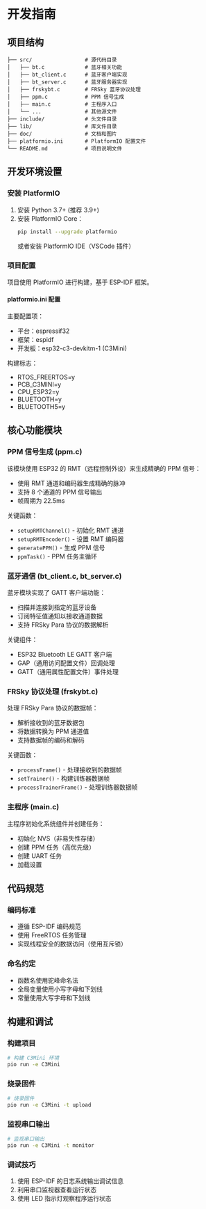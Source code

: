 # 开发指南

## 项目结构

```
├── src/                 # 源代码目录
│   ├── bt.c             # 蓝牙相关功能
│   ├── bt_client.c      # 蓝牙客户端实现
│   ├── bt_server.c      # 蓝牙服务器实现
│   ├── frskybt.c        # FRSky 蓝牙协议处理
│   ├── ppm.c            # PPM 信号生成
│   ├── main.c           # 主程序入口
│   └── ...              # 其他源文件
├── include/             # 头文件目录
├── lib/                 # 库文件目录
├── doc/                 # 文档和图片
├── platformio.ini       # PlatformIO 配置文件
└── README.md            # 项目说明文件
```

## 开发环境设置

### 安装 PlatformIO

1. 安装 Python 3.7+ (推荐 3.9+)
2. 安装 PlatformIO Core：
   ```bash
   pip install --upgrade platformio
   ```
   或者安装 PlatformIO IDE（VSCode 插件）

### 项目配置

项目使用 PlatformIO 进行构建，基于 ESP-IDF 框架。

#### platformio.ini 配置

主要配置项：
- 平台：espressif32
- 框架：espidf
- 开发板：esp32-c3-devkitm-1 (C3Mini)

构建标志：
- RTOS_FREERTOS=y
- PCB_C3MINI=y
- CPU_ESP32=y
- BLUETOOTH=y
- BLUETOOTH5=y

## 核心功能模块

### PPM 信号生成 (ppm.c)

该模块使用 ESP32 的 RMT（远程控制外设）来生成精确的 PPM 信号：
- 使用 RMT 通道和编码器生成精确的脉冲
- 支持 8 个通道的 PPM 信号输出
- 帧周期为 22.5ms

关键函数：
- `setupRMTChannel()` - 初始化 RMT 通道
- `setupRMTEncoder()` - 设置 RMT 编码器
- `generatePPM()` - 生成 PPM 信号
- `ppmTask()` - PPM 任务主循环

### 蓝牙通信 (bt_client.c, bt_server.c)

蓝牙模块实现了 GATT 客户端功能：
- 扫描并连接到指定的蓝牙设备
- 订阅特征值通知以接收通道数据
- 支持 FRSky Para 协议的数据解析

关键组件：
- ESP32 Bluetooth LE GATT 客户端
- GAP（通用访问配置文件）回调处理
- GATT（通用属性配置文件）事件处理

### FRSky 协议处理 (frskybt.c)

处理 FRSky Para 协议的数据帧：
- 解析接收到的蓝牙数据包
- 将数据转换为 PPM 通道值
- 支持数据帧的编码和解码

关键函数：
- `processFrame()` - 处理接收到的数据帧
- `setTrainer()` - 构建训练器数据帧
- `processTrainerFrame()` - 处理训练器数据帧

### 主程序 (main.c)

主程序初始化系统组件并创建任务：
- 初始化 NVS（非易失性存储）
- 创建 PPM 任务（高优先级）
- 创建 UART 任务
- 加载设置

## 代码规范

### 编码标准

- 遵循 ESP-IDF 编码规范
- 使用 FreeRTOS 任务管理
- 实现线程安全的数据访问（使用互斥锁）

### 命名约定

- 函数名使用驼峰命名法
- 全局变量使用小写字母和下划线
- 常量使用大写字母和下划线

## 构建和调试

### 构建项目

```bash
# 构建 C3Mini 环境
pio run -e C3Mini
```

### 烧录固件

```bash
# 烧录固件
pio run -e C3Mini -t upload
```

### 监视串口输出

```bash
# 监视串口输出
pio run -e C3Mini -t monitor
```

### 调试技巧

1. 使用 ESP-IDF 的日志系统输出调试信息
2. 利用串口监视器查看运行状态
3. 使用 LED 指示灯观察程序运行状态